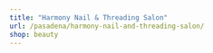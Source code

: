 ```yaml
---
title: "Harmony Nail & Threading Salon"
url: /pasadena/harmony-nail-and-threading-salon/
shop: beauty
---
```

